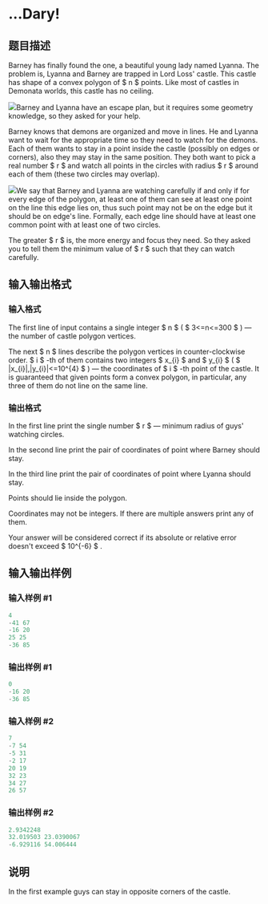 # ...Dary!

## 题目描述

Barney has finally found the one, a beautiful young lady named Lyanna. The problem is, Lyanna and Barney are trapped in Lord Loss' castle. This castle has shape of a convex polygon of $ n $ points. Like most of castles in Demonata worlds, this castle has no ceiling.

![](https://cdn.luogu.com.cn/upload/vjudge_pic/CF696F/c4b0dd1b2d0733e52dd3ceb8bf450d52a92808ed.png)Barney and Lyanna have an escape plan, but it requires some geometry knowledge, so they asked for your help.

Barney knows that demons are organized and move in lines. He and Lyanna want to wait for the appropriate time so they need to watch for the demons. Each of them wants to stay in a point inside the castle (possibly on edges or corners), also they may stay in the same position. They both want to pick a real number $ r $ and watch all points in the circles with radius $ r $ around each of them (these two circles may overlap).

![](https://cdn.luogu.com.cn/upload/vjudge_pic/CF696F/ad91b6cb64c298e776196c7de333e077a1acafad.png)We say that Barney and Lyanna are watching carefully if and only if for every edge of the polygon, at least one of them can see at least one point on the line this edge lies on, thus such point may not be on the edge but it should be on edge's line. Formally, each edge line should have at least one common point with at least one of two circles.

The greater $ r $ is, the more energy and focus they need. So they asked you to tell them the minimum value of $ r $ such that they can watch carefully.

## 输入输出格式

### 输入格式

The first line of input contains a single integer $ n $ ( $ 3<=n<=300 $ ) — the number of castle polygon vertices.

The next $ n $ lines describe the polygon vertices in counter-clockwise order. $ i $ -th of them contains two integers $ x_{i} $ and $ y_{i} $ ( $ |x_{i}|,|y_{i}|<=10^{4} $ ) — the coordinates of $ i $ -th point of the castle. It is guaranteed that given points form a convex polygon, in particular, any three of them do not line on the same line.

### 输出格式

In the first line print the single number $ r $ — minimum radius of guys' watching circles.

In the second line print the pair of coordinates of point where Barney should stay.

In the third line print the pair of coordinates of point where Lyanna should stay.

Points should lie inside the polygon.

Coordinates may not be integers. If there are multiple answers print any of them.

Your answer will be considered correct if its absolute or relative error doesn't exceed $ 10^{-6} $ .

## 输入输出样例

### 输入样例 #1

```cpp
4
-41 67
-16 20
25 25
-36 85

```
### 输出样例 #1

```cpp
0
-16 20
-36 85

```
### 输入样例 #2

```cpp
7
-7 54
-5 31
-2 17
20 19
32 23
34 27
26 57

```
### 输出样例 #2

```cpp
2.9342248
32.019503 23.0390067
-6.929116 54.006444

```
## 说明

In the first example guys can stay in opposite corners of the castle.

